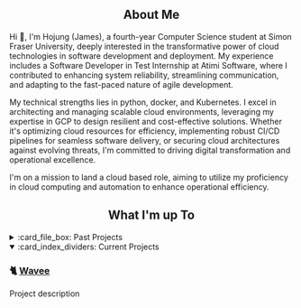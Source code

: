 <!-- About -->

  <!-- [![wakatime](https://wakatime.com/badge/user/b163ef99-bb97-41f6-b630-c8b6c8ff1993.svg)](https://wakatime.com/@b163ef99-bb97-41f6-b630-c8b6c8ff1993) -->

  
<h2 align="center">About Me</h2>

Hi 👋, I'm Hojung (James), a fourth-year Computer Science student at Simon Fraser University, deeply interested in the transformative power of cloud technologies in software development and deployment. My experience includes a Software Developer in Test Internship at Atimi Software, where I contributed to enhancing system reliability, streamlining communication, and adapting to the fast-paced nature of agile development.

My technical strengths lies in python, docker, and Kubernetes. I excel in architecting and managing scalable cloud environments, leveraging my expertise in GCP to design resilient and cost-effective solutions. Whether it's optimizing cloud resources for efficiency, implementing robust CI/CD pipelines for seamless software delivery, or securing cloud architectures against evolving threats, I'm committed to driving digital transformation and operational excellence.

I'm on a mission to land a cloud based role, aiming to utilize my proficiency in cloud computing and automation to enhance operational efficiency.
<!-- Projects -->

<h2 align="center">What I'm up To</h2>

<details>
  <summary>:card_file_box: Past Projects</summary>
  
  ### 🔒 [3FA](https://github.com/Computing-Collective/3FA)
  Project description


  ### 📆 [Notion Canvas Sync / Canvas Instructure & Notion Plugin](https://github.com/im-calvin/calendar)
  Project description


  ### :electron: [Musictag](https://github.com/im-calvin/musictag)
  Project description

  
  
</details>
 
<details open>
  <summary>:card_index_dividers: Current Projects</summary>

  ### 🐈 [Wavee](https://github.com/CMPT-372-Group-25/Project)
  Project description

</details>
